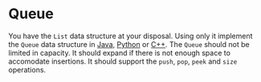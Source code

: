 # Queue

You have the `List` data structure at your disposal. Using only it implement
the `Queue` data structure in [Java](Queue.java), [Python](queue.py)
or [C++](queue.cpp). The `Queue` should not be limited in capacity. It should
expand if there is not enough space to accomodate insertions. It should support
the `push`, `pop`, `peek` and `size` operations.
